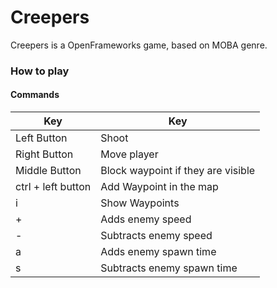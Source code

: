 # Creepers

Creepers is a OpenFrameworks game, based on MOBA genre.


### How to play

#### Commands

|Key                |Key                                |
|-------------------|-----------------------------------|
|Left Button        |Shoot         
|Right Button       |Move player
|Middle Button      |Block waypoint if they are visible
|ctrl + left button |Add Waypoint in the map
|i                  |Show Waypoints
|+                  |Adds enemy speed
|-                  |Subtracts enemy speed
|a                  |Adds enemy spawn time
|s                  |Subtracts enemy spawn time

      



